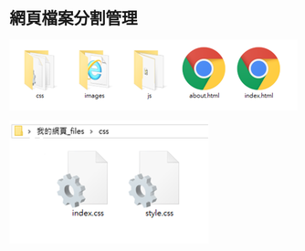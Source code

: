 # 網頁檔案分割管理

![&#x5C07;CSS&#x6587;&#x4EF6;&#x53E6;&#x653E;&#x5728;&#x4E00;&#x500B;&#x8CC7;&#x6599;&#x593E;](.gitbook/assets/image%20%281%29.png)

![](.gitbook/assets/image%20%283%29.png)


